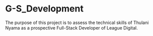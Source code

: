 # G-S_Development
The purpose of this project is to assess the technical skills of Thulani Nyama as a prospective Full-Stack Developer of League Digital.
